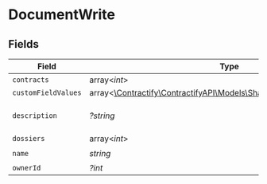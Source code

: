 # DocumentWrite


## Fields

| Field                                                                                                                  | Type                                                                                                                   | Required                                                                                                               | Description                                                                                                            | Example                                                                                                                |
| ---------------------------------------------------------------------------------------------------------------------- | ---------------------------------------------------------------------------------------------------------------------- | ---------------------------------------------------------------------------------------------------------------------- | ---------------------------------------------------------------------------------------------------------------------- | ---------------------------------------------------------------------------------------------------------------------- |
| `contracts`                                                                                                            | array<*int*>                                                                                                           | :heavy_minus_sign:                                                                                                     | N/A                                                                                                                    | 1                                                                                                                      |
| `customFieldValues`                                                                                                    | array<[\Contractify\ContractifyAPI\Models\Shared\CustomFieldValueWrite](../../Models/Shared/CustomFieldValueWrite.md)> | :heavy_minus_sign:                                                                                                     | N/A                                                                                                                    |                                                                                                                        |
| `description`                                                                                                          | *?string*                                                                                                              | :heavy_minus_sign:                                                                                                     | N/A                                                                                                                    | Lorem ipsum dolor sit amet.                                                                                            |
| `dossiers`                                                                                                             | array<*int*>                                                                                                           | :heavy_minus_sign:                                                                                                     | N/A                                                                                                                    | 1                                                                                                                      |
| `name`                                                                                                                 | *string*                                                                                                               | :heavy_check_mark:                                                                                                     | N/A                                                                                                                    | filename.pdf                                                                                                           |
| `ownerId`                                                                                                              | *?int*                                                                                                                 | :heavy_minus_sign:                                                                                                     | N/A                                                                                                                    | 1                                                                                                                      |